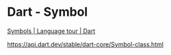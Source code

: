 # Dart - Symbol

[Symbols | Language tour | Dart](https://dart.dev/guides/language/language-tour#symbols)

<https://api.dart.dev/stable/dart-core/Symbol-class.html>
